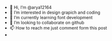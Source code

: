 - 👋 Hi, I’m @arya12164
- 👀 I’m interested in design grapich and coding
- 🌱 I’m currently learning font development
- 💞️ I’m looking to collaborate on github
- 📫 How to reach me just comment form this post
- 

<!---
arya12164/arya12164 is a ✨ special ✨ repository because its `README.md` (this file) appears on your GitHub profile.
You can click the Preview link to take a look at your changes.
--->
